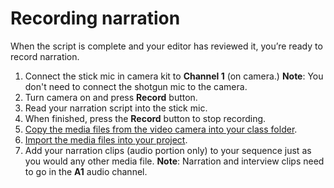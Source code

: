 # Recording narration

When the script is complete and your editor has reviewed it, you’re ready to record narration.

1. Connect the stick mic in camera kit to **Channel 1** \(on camera.\) **Note**: You don't need to connect the shotgun mic to the camera.
2. Turn camera on and press **Record** button. 
3. Read your narration script into the stick mic. 
4. When finished, press the **Record** button to stop recording. 
5. [Copy the media files from the video camera into your class folder](../setting-up-your-project/adding-media-from-a-video-camera.md).
6. [Import the media files into your project](importing-media-files.md).
7. Add your narration clips \(audio portion only\) to your sequence just as you would any other media file. **Note**: Narration and interview clips need to go in the **A1** audio channel. 

